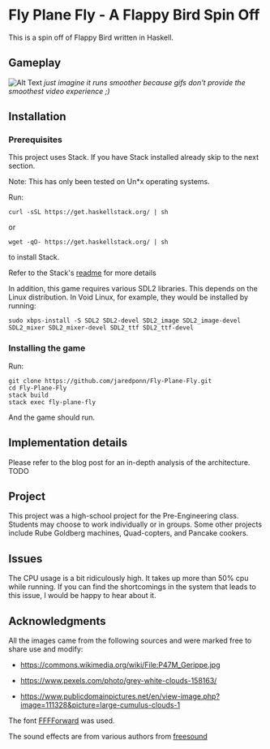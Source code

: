 # Fly Plane Fly - A Flappy Bird Spin Off
This is a spin off of Flappy Bird written in Haskell.

## Gameplay
![Alt Text](https://github.com/jaredponn/Fly-Plane-Fly/gameplay.gif)
*just imagine it runs smoother because gifs don't provide the smoothest video experience ;)*
## Installation

### Prerequisites
This project uses Stack. If you have Stack installed already skip to the next section. 

Note: This has only been tested on Un\*x operating systems.

Run:
```
curl -sSL https://get.haskellstack.org/ | sh
```
or
```
wget -qO- https://get.haskellstack.org/ | sh
```
to install Stack.

Refer to the Stack's [readme](https://docs.haskellstack.org/en/stable/README/) for more details

In addition, this game requires various SDL2 libraries. This depends on the Linux distribution. In Void Linux, for example, they would be installed by running:
```
sudo xbps-install -S SDL2 SDL2-devel SDL2_image SDL2_image-devel SDL2_mixer SDL2_mixer-devel SDL2_ttf SDL2_ttf-devel 
```

### Installing the game
Run:
```
git clone https://github.com/jaredponn/Fly-Plane-Fly.git
cd Fly-Plane-Fly
stack build
stack exec fly-plane-fly
```
And the game should run.

## Implementation details
Please refer to the blog post for an in-depth analysis of the architecture.
TODO

## Project
This project was a high-school project for the Pre-Engineering class. Students may choose to work individually or in groups. Some other projects include Rube Goldberg machines, Quad-copters, and Pancake cookers.

## Issues
The CPU usage is a bit ridiculously high. It takes up more than 50% cpu while running. If you can find the shortcomings in the system that leads to this issue, I would be happy to hear about it.

## Acknowledgments
All the images came from the following sources and were marked free to share use and modify:

 * https://commons.wikimedia.org/wiki/File:P47M_Gerippe.jpg

 * https://www.pexels.com/photo/grey-white-clouds-158163/

 * https://www.publicdomainpictures.net/en/view-image.php?image=111328&picture=large-cumulus-clouds-1

The font [FFFForward](http://www.1001fonts.com/fff-forward-font.html) was used.

The sound effects are from various authors from [freesound](https://freesound.org/)
